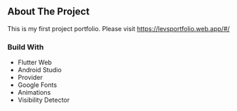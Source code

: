 ## About The Project

This is my first project portfolio. Please visit https://levsportfolio.web.app/#/

### Build With

* Flutter Web
* Android Studio
* Provider
* Google Fonts
* Animations
* Visibility Detector
